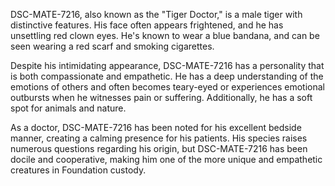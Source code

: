 DSC-MATE-7216, also known as the "Tiger Doctor," is a male tiger with distinctive features. His face often appears frightened, and he has unsettling red clown eyes. He's known to wear a blue bandana, and can be seen wearing a red scarf and smoking cigarettes.

Despite his intimidating appearance, DSC-MATE-7216 has a personality that is both compassionate and empathetic. He has a deep understanding of the emotions of others and often becomes teary-eyed or experiences emotional outbursts when he witnesses pain or suffering. Additionally, he has a soft spot for animals and nature.

As a doctor, DSC-MATE-7216 has been noted for his excellent bedside manner, creating a calming presence for his patients. His species raises numerous questions regarding his origin, but DSC-MATE-7216 has been docile and cooperative, making him one of the more unique and empathetic creatures in Foundation custody.